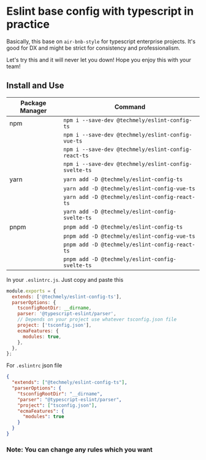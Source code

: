 # Eslint base config with typescript in practice

Basically, this base on `air-bnb-style` for typescript enterprise projects. It's good for DX and might be strict for consistency and professionalism.

Let's try this and it will never let you down! Hope you enjoy this with your team!

## Install and Use

| Package Manager | Command                                              |
| --------------- | ---------------------------------------------------- |
| npm             | `npm i --save-dev @techmely/eslint-config-ts`        |
|                 | `npm i --save-dev @techmely/eslint-config-vue-ts`    |
|                 | `npm i --save-dev @techmely/eslint-config-react-ts`  |
|                 | `npm i --save-dev @techmely/eslint-config-svelte-ts` |
| yarn            | `yarn add -D @techmely/eslint-config-ts`             |
|                 | `yarn add -D @techmely/eslint-config-vue-ts`         |
|                 | `yarn add -D @techmely/eslint-config-react-ts`       |
|                 | `yarn add -D @techmely/eslint-config-svelte-ts`      |
| pnpm            | `pnpm add -D @techmely/eslint-config-ts`             |
|                 | `pnpm add -D @techmely/eslint-config-vue-ts`         |
|                 | `pnpm add -D @techmely/eslint-config-react-ts`       |
|                 | `pnpm add -D @techmely/eslint-config-svelte-ts`      |

In your `.eslintrc.js`. Just copy and paste this

```js
module.exports = {
  extends: ['@techmely/eslint-config-ts'],
  parserOptions: {
    tsconfigRootDir: __dirname,
    parser: '@typescript-eslint/parser',
    // Depends on your project use whatever tsconfig.json file
    project: ['tsconfig.json'],
    ecmaFeatures: {
      modules: true,
    },
  },
};
```

For `.eslintrc` json file

```json
{
  "extends": ["@techmely/eslint-config-ts"],
  "parserOptions": {
    "tsconfigRootDir": "__dirname",
    "parser": "@typescript-eslint/parser",
    "project": ["tsconfig.json"],
    "ecmaFeatures": {
      "modules": true
    }
  }
}
```

### Note: You can change any rules which you want
